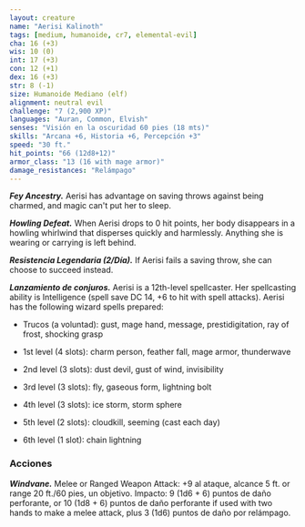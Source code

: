 ```yaml
---
layout: creature
name: "Aerisi Kalinoth"
tags: [medium, humanoide, cr7, elemental-evil]
cha: 16 (+3)
wis: 10 (0)
int: 17 (+3)
con: 12 (+1)
dex: 16 (+3)
str: 8 (-1)
size: Humanoide Mediano (elf)
alignment: neutral evil
challenge: "7 (2,900 XP)"
languages: "Auran, Common, Elvish"
senses: "Visión en la oscuridad 60 pies (18 mts)"
skills: "Arcana +6, Historia +6, Percepción +3"
speed: "30 ft."
hit_points: "66 (12d8+12)"
armor_class: "13 (16 with mage armor)"
damage_resistances: "Relámpago"
---
```


***Fey Ancestry.*** Aerisi has advantage on saving throws against being charmed, and magic can't put her to sleep.

***Howling Defeat.*** When Aerisi drops to 0 hit points, her body disappears in a howling whirlwind that disperses quickly and harmlessly. Anything she is wearing or carrying is left behind.

***Resistencia Legendaria (2/Día).*** If Aerisi fails a saving throw, she can choose to succeed instead.

***Lanzamiento de conjuros.*** Aerisi is a 12th-level spellcaster. Her spellcasting ability is Intelligence (spell save DC 14, +6 to hit with spell attacks). Aerisi has the following wizard spells prepared:

* Trucos (a voluntad): gust, mage hand, message, prestidigitation, ray of frost, shocking grasp

* 1st level (4 slots): charm person, feather fall, mage armor, thunderwave

* 2nd level (3 slots): dust devil, gust of wind, invisibility

* 3rd level (3 slots): fly, gaseous form, lightning bolt

* 4th level (3 slots): ice storm, storm sphere

* 5th level (2 slots): cloudkill, seeming (cast each day)

* 6th level (1 slot): chain lightning

### Acciones

***Windvane.*** Melee or Ranged Weapon Attack: +9 al ataque, alcance 5 ft. or range 20 ft./60 pies, un objetivo. Impacto: 9 (1d6 + 6) puntos de daño perforante, or 10 (1d8 + 6) puntos de daño perforante if used with two hands to make a melee attack, plus 3 (1d6) puntos de daño por relámpago.